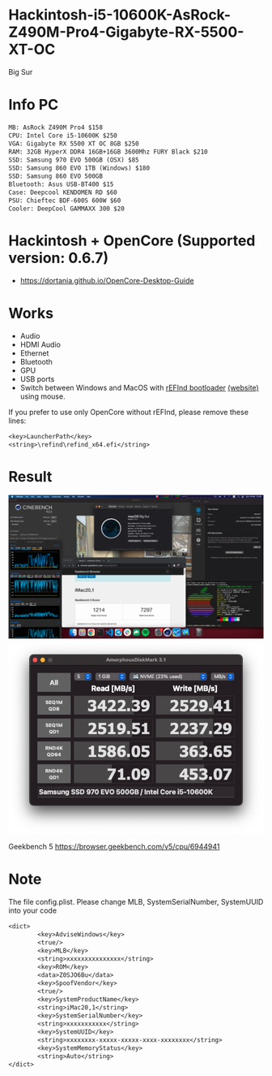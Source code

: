 # Hackintosh-i5-10600K-AsRock-Z490M-Pro4-Gigabyte-RX-5500-XT-OC
Big Sur
# Info PC

```
MB: AsRock Z490M Pro4 $158
CPU: Intel Core i5-10600K $250
VGA: Gigabyte RX 5500 XT OC 8GB $250
RAM: 32GB HyperX DDR4 16GB+16GB 3600Mhz FURY Black $210
SSD: Samsung 970 EVO 500GB (OSX) $85
SSD: Samsung 860 EVO 1TB (Windows) $180
SSD: Samsung 860 EVO 500GB
Bluetooth: Asus USB-BT400 $15
Case: Deepcool KENDOMEN RD $60
PSU: Chieftec BDF-600S 600W $60
Cooler: DeepCool GAMMAXX 300 $20
```

# Hackintosh + OpenCore (Supported version: 0.6.7)

- https://dortania.github.io/OpenCore-Desktop-Guide

# Works

- Audio
- HDMI Audio
- Ethernet
- Bluetooth
- GPU
- USB ports
- Switch between Windows and MacOS with [rEFInd bootloader](https://github.com/agners/rEFInd) [(website)](https://www.rodsbooks.com/refind/) using mouse. 

If you prefer to use only OpenCore without rEFInd, please remove these lines:
```
<key>LauncherPath</key>
<string>\refind\refind_x64.efi</string>
```

# Result

![Info](/images/info.png)
![SSD](/images/ssd.png)

Geekbench 5 https://browser.geekbench.com/v5/cpu/6944941

# Note

The file config.plist. Please change MLB, SystemSerialNumber, SystemUUID into your code

```
<dict>
		<key>AdviseWindows</key>
		<true/>
		<key>MLB</key>
		<string>xxxxxxxxxxxxxxx</string>
		<key>ROM</key>
		<data>Z0SJO6Bu</data>
		<key>SpoofVendor</key>
		<true/>
		<key>SystemProductName</key>
		<string>iMac20,1</string>
		<key>SystemSerialNumber</key>
		<string>xxxxxxxxxxx</string>
		<key>SystemUUID</key>
		<string>xxxxxxxx-xxxxx-xxxxx-xxxx-xxxxxxxx</string>
		<key>SystemMemoryStatus</key>
		<string>Auto</string>
</dict>
```
